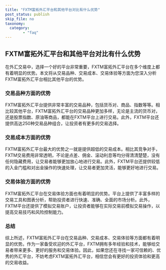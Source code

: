 ```yaml
---
title: "FXTM富拓外汇平台和其他平台对比有什么优势"
post_status: publish
skip_file: no
taxonomy:
  category:
        - "faq"
---
```


## FXTM富拓外汇平台和其他平台对比有什么优势

在外汇交易中，选择一个好的平台非常重要，FXTM富拓外汇平台在多个维度上都有着明显的优势。本文将从交易品种、交易成本、交易体验等方面为您深入分析FXTM富拓外汇平台相比其他平台的优势。

### 交易品种方面的优势

FXTM富拓外汇平台提供非常丰富的交易品种，包括货币对、商品、指数等等。相比较其他平台，FXTM富拓外汇平台的交易品种更加多样，无论是主流的货币对，还是股票指数、原油等商品，都能在FXTM平台上进行交易。此外，FXTM平台还提供高达250种交易品种组合，让投资者有更多的交易选择。

### 交易成本方面的优势

FXTM富拓外汇平台最大的优势之一就是提供超低的交易成本。相比其竞争对手，FXTM交易费用非常透明，不论是点差、佣金、滚动利息等均分得清清楚楚，没有任何隐藏费用，让交易者能够更加放心地进行交易。此外，FXTM平台还提供较低的入金门槛和对出金操作的快速处理，让交易者更加灵活，能够更好地进行交易。

### 交易体验方面的优势

FXTM富拓外汇平台在交易体验方面也有着明显的优势。平台上提供了丰富多样的交易工具和图表分析，帮助投资者进行快速、准确、全面的市场分析。此外，FXTM平台还提供了模拟交易账户，让投资者能够在实际交易前模拟交易操作，以提高交易技巧和风险控制能力。

### 总结

综上所述，FXTM富拓外汇平台在交易品种、交易成本、交易体验等方面都有着明显的优势。作为一家备受欢迎的外汇平台，FXTM拥有多年经验和技术，能够给交易者带来更多、更好的服务和交易体验。因此，如果您还在寻找一家可信赖的、优秀的外汇平台，不妨考虑FXTM富拓外汇平台，相信您会有更好的投资体验和更高的交易收益。

